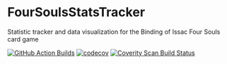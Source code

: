 # FourSoulsStatsTracker
Statistic tracker and data visualization for the Binding of Issac Four Souls card game

[![GitHub Action Builds](https://github.com/nbollis/FourSoulsStatsTracker/actions/workflows/dotnet.yml/badge.svg)](https://github.com/nbollis/FourSoulsStatsTracker/actions/workflows/dotnet.yml)
[![codecov](https://codecov.io/gh/nbollis/FourSoulsStatsTracker/branch/master/graph/badge.svg?token=9YC3W7C2JB)](https://codecov.io/gh/nbollis/FourSoulsStatsTracker)
[![Coverity Scan Build Status](https://scan.coverity.com/projects/10000/badge.svg)](https://scan.coverity.com/projects/mzlib)
